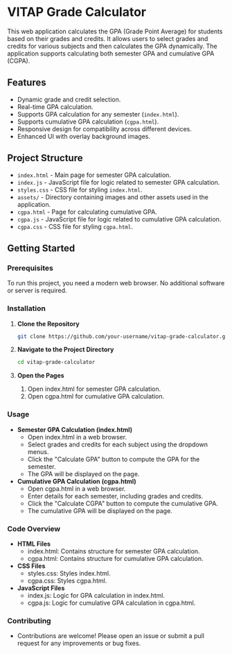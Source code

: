 # VITAP Grade Calculator

This web application calculates the GPA (Grade Point Average) for students based on their grades and credits. It allows users to select grades and credits for various subjects and then calculates the GPA dynamically. The application supports calculating both semester GPA and cumulative GPA (CGPA).

## Features

- Dynamic grade and credit selection.
- Real-time GPA calculation.
- Supports GPA calculation for any semester (`index.html`).
- Supports cumulative GPA calculation (`cgpa.html`).
- Responsive design for compatibility across different devices.
- Enhanced UI with overlay background images.

## Project Structure

- `index.html` - Main page for semester GPA calculation.
- `index.js` - JavaScript file for logic related to semester GPA calculation.
- `styles.css` - CSS file for styling `index.html`.
- `assets/` - Directory containing images and other assets used in the application.
- `cgpa.html` - Page for calculating cumulative GPA.
- `cgpa.js` - JavaScript file for logic related to cumulative GPA calculation.
- `cgpa.css` - CSS file for styling `cgpa.html`.

## Getting Started

### Prerequisites

To run this project, you need a modern web browser. No additional software or server is required.

### Installation

1. **Clone the Repository**

   ```bash
   git clone https://github.com/your-username/vitap-grade-calculator.git

2. **Navigate to the Project Directory**
   ```bash
   cd vitap-grade-calculator
   
3. **Open the Pages**

   1. Open index.html for semester GPA calculation.
   2. Open cgpa.html for cumulative GPA calculation.
      
### Usage
   - **Semester GPA Calculation (index.html)**
      - Open index.html in a web browser.
      - Select grades and credits for each subject using the dropdown menus.
      - Click the "Calculate GPA" button to compute the GPA for the semester.
      - The GPA will be displayed on the page.
   - **Cumulative GPA Calculation (cgpa.html)**
      - Open cgpa.html in a web browser.
      - Enter details for each semester, including grades and credits.
      - Click the "Calculate CGPA" button to compute the cumulative GPA.
      - The cumulative GPA will be displayed on the page.
### Code Overview
   - **HTML Files**
      - index.html: Contains structure for semester GPA calculation.
      - cgpa.html: Contains structure for cumulative GPA calculation.
   - **CSS Files**
      - styles.css: Styles index.html.
      - cgpa.css: Styles cgpa.html.
   - **JavaScript Files**
      - index.js: Logic for GPA calculation in index.html.
      - cgpa.js: Logic for cumulative GPA calculation in cgpa.html.
         
### Contributing
- Contributions are welcome! Please open an issue or submit a pull request for any improvements or bug fixes.
